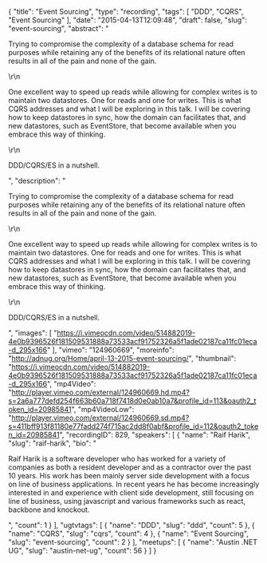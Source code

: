 {
  "title": "Event Sourcing",
  "type": "recording",
  "tags": [
    "DDD",
    "CQRS",
    "Event Sourcing"
  ],
  "date": "2015-04-13T12:09:48",
  "draft": false,
  "slug": "event-sourcing",
  "abstract": "<p>Trying to compromise the complexity of a database schema for read purposes while retaining any of the benefits of its relational nature often results in all of the pain and none of the gain.</p>\r\n<p>One excellent way to speed up reads while allowing for complex writes is to maintain two datastores.  One for reads and one for writes.  This is what CQRS addresses and what I will be exploring in this talk. I will be covering how to keep datastores in sync, how the domain can facilitates that, and new datastores, such as EventStore, that become available when you embrace this way of thinking.</p>\r\n<p>DDD/CQRS/ES in a nutshell.</p>",
  "description": "<p>Trying to compromise the complexity of a database schema for read purposes while retaining any of the benefits of its relational nature often results in all of the pain and none of the gain.</p>\r\n<p>One excellent way to speed up reads while allowing for complex writes is to maintain two datastores.  One for reads and one for writes.  This is what CQRS addresses and what I will be exploring in this talk. I will be covering how to keep datastores in sync, how the domain can facilitates that, and new datastores, such as EventStore, that become available when you embrace this way of thinking.</p>\r\n<p>DDD/CQRS/ES in a nutshell.</p>",
  "images": [
    "https://i.vimeocdn.com/video/514882019-4e0b9396526f181509531888a73533acf91752326a5f1ade02187ca11fc01eca-d_295x166"
  ],
  "vimeo": "124960669",
  "moreinfo": "http://adnug.org/Home/april-13-2015-event-sourcing/",
  "thumbnail": "https://i.vimeocdn.com/video/514882019-4e0b9396526f181509531888a73533acf91752326a5f1ade02187ca11fc01eca-d_295x166",
  "mp4Video": "http://player.vimeo.com/external/124960669.hd.mp4?s=2a6a777defd254f663b60a718f7418d0e0ab10a7&profile_id=113&oauth2_token_id=20985841",
  "mp4VideoLow": "http://player.vimeo.com/external/124960669.sd.mp4?s=411bff913f81180e77fadd274f715ac2dd8f0abf&profile_id=112&oauth2_token_id=20985841",
  "recordingID": 829,
  "speakers": [
    {
      "name": "Raif Harik",
      "slug": "raif-harik",
      "bio": "<p>Raif Harik is a software developer who has worked for a variety of companies as both a resident developer and as a contractor over the past 10 years.  His work has been mainly server side development with a focus on line of business applications.  In recent years he has become increasingly interested in and experience with client side development, still focusing on line of business, using javascript and various frameworks such as react, backbone and knockout.</p>",
      "count": 1
    }
  ],
  "ugtvtags": [
    {
      "name": "DDD",
      "slug": "ddd",
      "count": 5
    },
    {
      "name": "CQRS",
      "slug": "cqrs",
      "count": 4
    },
    {
      "name": "Event Sourcing",
      "slug": "event-sourcing",
      "count": 2
    }
  ],
  "meetups": [
    {
      "name": "Austin .NET UG",
      "slug": "austin-net-ug",
      "count": 56
    }
  ]
}